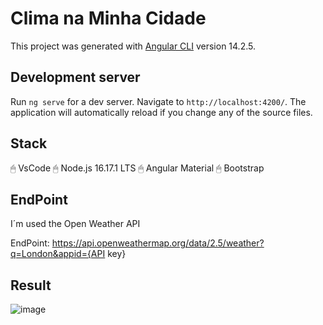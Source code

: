 # Clima na Minha Cidade

This project was generated with [Angular CLI](https://github.com/angular/angular-cli) version 14.2.5.

## Development server

Run `ng serve` for a dev server. Navigate to `http://localhost:4200/`. The application will automatically reload if you change any of the source files.

## Stack

🖱 VsCode
🖱 Node.js 16.17.1 LTS
🖱 Angular Material
🖱 Bootstrap

## EndPoint

I´m used the Open Weather API

EndPoint: https://api.openweathermap.org/data/2.5/weather?q=London&appid={API key}

## Result

![image](https://user-images.githubusercontent.com/4906986/195003899-211f7a4b-594b-4799-9cc8-51a67b7daa9d.png)


